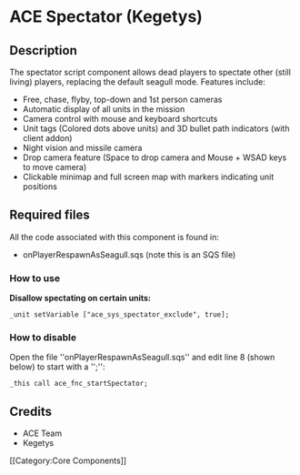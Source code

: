 ACE Spectator (Kegetys)
=======

Description
-----------

The spectator script component allows dead players to spectate other (still living) players, replacing the default seagull mode. Features include:

* Free, chase, flyby, top-down and 1st person cameras
* Automatic display of all units in the mission
* Camera control with mouse and keyboard shortcuts
* Unit tags (Colored dots above units) and 3D bullet path indicators (with client addon)
* Night vision and missile camera
* Drop camera feature (Space to drop camera and Mouse + WSAD keys to move camera)
* Clickable minimap and full screen map with markers indicating unit positions

Required files
--------------

All the code associated with this component is found in:

* onPlayerRespawnAsSeagull.sqs (note this is an SQS file)

### How to use ###

**Disallow spectating on certain units:**

 `_unit setVariable ["ace_sys_spectator_exclude", true];`

### How to disable ###

Open the file ''onPlayerRespawnAsSeagull.sqs'' and edit line 8 (shown below) to start with a '';'':

 `_this call ace_fnc_startSpectator;`

Credits
-------

* ACE Team
* Kegetys

[[Category:Core Components]]
